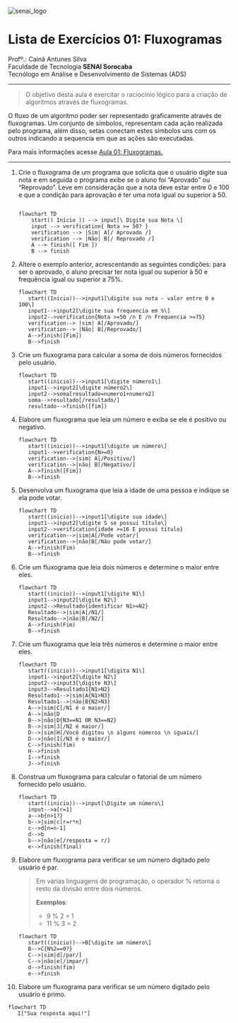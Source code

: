 ![senai_logo](https://transparencia.sp.senai.br/Content/img/logo-senai.png)

# Lista de Exercícios 01: Fluxogramas

Profº.: Cainã Antunes Silva  
Faculdade de Tecnologia **SENAI Sorocaba**  
Tecnólogo em Análise e Desenvolvimento de Sistemas (ADS)
___


> O objetivo desta aula é exercitar o raciocínio lógico para a criação de algoritmos através de fluxogramas.  

O fluxo de um algorítmo poder ser representado graficamente através de fluxogramas. Um conjunto de símbolos, representam cada ação realizada pelo programa, além disso, setas conectam estes símbolos uns com os outros indicando a sequencia em que as ações são executadas.

Para mais informações acesse [Aula 01: Fluxogramas.](https://www.notion.so/cainaantunes/Aula-01-Fluxogramas-188bde521b3b80de90f7dbd9407af71e)

***

1. Crie o fluxograma de um programa que solicita que o usuário digite sua nota e em seguida o programa exibe se o aluno foi “Aprovado” ou “Reprovado”. Leve em consideração que a nota deve estar entre 0 e 100 e que a condição para aprovação é ter uma nota igual ou superior à 50.
   
    ```mermaid
   
    flowchart TD
        start(( Início )) --> input[\ Digite sua Nota \]
        input --> verification{ Nota >= 50? }
        verification --> |Sim| A[/ Aprovado /]
        verification --> |Não| B[/ Reprovado /]
        A --> finish([ Fim ])
        B --> finish
    ```
   
2. Altere o exemplo anterior, acrescentando as seguintes condições: para ser o aprovado, o aluno precisar ter nota igual ou superior à 50 e frequência igual ou superior a 75%.
   
   ```mermaid
   flowchart TD
      start((Inicio))-->input1[\digite sua nota - valor entre 0 e 100\]
      input1-->input2[\digite sua frequencia em %\]
      input2-->verification{Nota >=50 /n E /n Frequencia >=75}
      verification--> |sim| A[/Aprovado/]
      verification--> |Não| B[/Reprovado/]
      A-->finish([Fim])
      B-->finish
   ```
   
3. Crie um fluxograma para calcular a soma de dois números fornecidos pelo usuário.
   
   ```mermaid
   flowchart TD
      start((inicio))-->input1[\digite número1\]
      input1-->input2[\digite número2\]
      input2-->soma[resultado=numero1+numero2]
      soma-->resultado[/resultado/]
      resultado-->finish([fim])
   ```
   
4. Elabore um fluxograma que leia um número e exiba se ele é positivo ou negativo.
   
   ```mermaid
   flowchart TD
      start((inicio))-->input1[\digite um número\]
      input1-->verification{N>=0}
      verification-->|sim| A[/Positivo/]
      verification-->|não| B[/Negativo/]
      A-->finish([Fim])
      B-->finish
   ```
   
5. Desenvolva um fluxograma que leia a idade de uma pessoa e indique se ela pode votar.
   
   ```mermaid
   flowchart TD
      start((inicio))-->input1[\digite sua idade\]
      input1-->input2[\digite S se possui título\]
      input2-->verification{idade >=16 E possui título}
      verification-->|sim|A[/Pode votar/]
      verification-->|não|B[/Não pode votar/]
      A-->finish(Fim)
      B-->finish
   ```
   
6. Crie um fluxograma que leia dois números e determine o maior entre eles.
   
   ```mermaid
   flowchart TD
      start((inicio))-->input1[\digite N1\]
      input1-->input2[\digite N2\]
      input2-->Resultado{identificar N1>=N2}
      Resultado-->|sim|A[/N1/]
      Resultado-->|não|B[/N2/]
      A-->finish(Fim)
      B-->finish
   ```
   
7. Crie um fluxograma que leia três números e determine o maior entre eles.
   
   ```mermaid
   flowchart TD
      start((inicio))-->input1[\digita N1\]
      input1-->input2[\digite N2\]
      input2-->input3[\digite N3\]
      input3-->Resultado1{N1>N2}
      Resultado1-->|sim|A{N1>N3}
      Resultado1-->|não|B{N2>N3}
      A-->|sim|C[/N1 é o maior/]
      A-->|não|D
      B-->|não|D{N3==N1 OR N3==N2}
      B-->|sim|J[/N2 é maior/]
      D-->|sim|H[/Você digitou \n alguns números \n iguais/]
      D-->|não|I[/N3 é o maior/]
      C-->finish(fim)
      H-->finish
      I-->finish
      J-->finish
   ```
   
8. Construa um fluxograma para calcular o fatorial de um número fornecido pelo usuário.
   
   ```mermaid
   flowchart TD
      start((inicio))-->input[\Digite um número\]
      input-->a[r=1]
      a-->b{n>1?}
      b-->|sim|c[r=r*n]
      c-->d[n=n-1]
      d-->b
      b-->|não|e[/resposta = r/]
      e-->finish(final)
   
   ```
   
9. Elabore um fluxograma para verificar se um número digitado pelo usuário é par.
   
   > Em várias linguagens de programação, o operador % retorna o resto da divisão entre dois números.    
   > 
   >**Exemplos**:  
   > - 9 % 2 = 1  
   > - 11 % 3 = 2
   
   ```mermaid
   flowchart TD
      start((inicio))-->B[\digite um número\]
      B-->C{N%2==0?}
      C-->|sim|d[/par/]
      C-->|não|e[/impar/]
      d-->finish(fim)
      e-->finish
   ```
   
10. Elabore um fluxograma para verificar se um número digitado pelo usuário é primo.
   
   ```mermaid
   flowchart TD
      I["Sua resposta aqui!"]
   ```